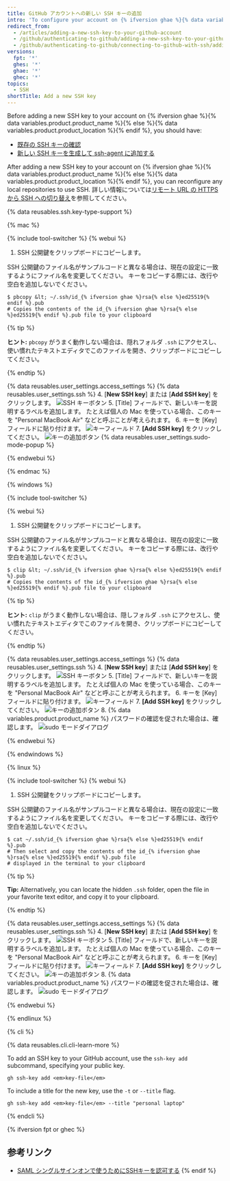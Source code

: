 ```yaml
---
title: GitHub アカウントへの新しい SSH キーの追加
intro: 'To configure your account on {% ifversion ghae %}{% data variables.product.product_name %}{% else %}{% data variables.product.product_location %}{% endif %} to use your new (or existing) SSH key, you''ll also need to add the key to your account.'
redirect_from:
  - /articles/adding-a-new-ssh-key-to-your-github-account
  - /github/authenticating-to-github/adding-a-new-ssh-key-to-your-github-account
  - /github/authenticating-to-github/connecting-to-github-with-ssh/adding-a-new-ssh-key-to-your-github-account
versions:
  fpt: '*'
  ghes: '*'
  ghae: '*'
  ghec: '*'
topics:
  - SSH
shortTitle: Add a new SSH key
---
```


Before adding a new SSH key to your account on {% ifversion ghae %}{% data variables.product.product_name %}{% else %}{% data variables.product.product_location %}{% endif %}, you should have:
* [既存の SSH キーの確認](/articles/checking-for-existing-ssh-keys)
* [新しい SSH キーを生成して ssh-agent に追加する](/articles/generating-a-new-ssh-key-and-adding-it-to-the-ssh-agent)

After adding a new SSH key to your account on {% ifversion ghae %}{% data variables.product.product_name %}{% else %}{% data variables.product.product_location %}{% endif %}, you can reconfigure any local repositories to use SSH. 詳しい情報については[リモート URL の HTTPS から SSH への切り替え](/github/getting-started-with-github/managing-remote-repositories/#switching-remote-urls-from-https-to-ssh)を参照してください。

{% data reusables.ssh.key-type-support %}

{% mac %}

{% include tool-switcher %}
{% webui %}

1. SSH 公開鍵をクリップボードにコピーします。

  SSH 公開鍵のファイル名がサンプルコードと異なる場合は、現在の設定に一致するようにファイル名を変更してください。 キーをコピーする際には、改行や空白を追加しないでください。

  ```shell
  $ pbcopy &lt; ~/.ssh/id_{% ifversion ghae %}rsa{% else %}ed25519{% endif %}.pub
  # Copies the contents of the id_{% ifversion ghae %}rsa{% else %}ed25519{% endif %}.pub file to your clipboard
  ```

  {% tip %}

  **ヒント:** `pbcopy` がうまく動作しない場合は、隠れフォルダ `.ssh` にアクセスし、使い慣れたテキストエディタでこのファイルを開き、クリップボードにコピーしてください。

  {% endtip %}

{% data reusables.user_settings.access_settings %}
{% data reusables.user_settings.ssh %}
4. [**New SSH key**] または [**Add SSH key**] をクリックします。 ![SSH キーボタン](/assets/images/help/settings/ssh-add-ssh-key.png)
5. [Title] フィールドで、新しいキーを説明するラベルを追加します。 たとえば個人の Mac を使っている場合、このキーを "Personal MacBook Air" などと呼ぶことが考えられます。
6. キーを [Key] フィールドに貼り付けます。 ![キーフィールド](/assets/images/help/settings/ssh-key-paste.png)
7. **[Add SSH key]** をクリックしてください。 ![キーの追加ボタン](/assets/images/help/settings/ssh-add-key.png)
{% data reusables.user_settings.sudo-mode-popup %}

{% endwebui %}

{% endmac %}

{% windows %}

{% include tool-switcher %}

{% webui %}

1. SSH 公開鍵をクリップボードにコピーします。

  SSH 公開鍵のファイル名がサンプルコードと異なる場合は、現在の設定に一致するようにファイル名を変更してください。 キーをコピーする際には、改行や空白を追加しないでください。

  ```shell
  $ clip &lt; ~/.ssh/id_{% ifversion ghae %}rsa{% else %}ed25519{% endif %}.pub
  # Copies the contents of the id_{% ifversion ghae %}rsa{% else %}ed25519{% endif %}.pub file to your clipboard
  ```

  {% tip %}

  **ヒント:** `clip` がうまく動作しない場合は、隠しフォルダ `.ssh` にアクセスし、使い慣れたテキストエディタでこのファイルを開き、クリップボードにコピーしてください。

  {% endtip %}

{% data reusables.user_settings.access_settings %}
{% data reusables.user_settings.ssh %}
4. [**New SSH key**] または [**Add SSH key**] をクリックします。 ![SSH キーボタン](/assets/images/help/settings/ssh-add-ssh-key.png)
5. [Title] フィールドで、新しいキーを説明するラベルを追加します。 たとえば個人の Mac を使っている場合、このキーを "Personal MacBook Air" などと呼ぶことが考えられます。
6. キーを [Key] フィールドに貼り付けます。 ![キーフィールド](/assets/images/help/settings/ssh-key-paste.png)
7. **[Add SSH key]** をクリックしてください。 ![キーの追加ボタン](/assets/images/help/settings/ssh-add-key.png)
8. {% data variables.product.product_name %} パスワードの確認を促された場合は、確認します。 ![sudo モードダイアログ](/assets/images/help/settings/sudo_mode_popup.png)

{% endwebui %}

{% endwindows %}

{% linux %}

{% include tool-switcher %}
{% webui %}

1. SSH 公開鍵をクリップボードにコピーします。

  SSH 公開鍵のファイル名がサンプルコードと異なる場合は、現在の設定に一致するようにファイル名を変更してください。 キーをコピーする際には、改行や空白を追加しないでください。

  ```shell
  $ cat ~/.ssh/id_{% ifversion ghae %}rsa{% else %}ed25519{% endif %}.pub
  # Then select and copy the contents of the id_{% ifversion ghae %}rsa{% else %}ed25519{% endif %}.pub file
  # displayed in the terminal to your clipboard
  ```

  {% tip %}

  **Tip:** Alternatively, you can locate the hidden `.ssh` folder, open the file in your favorite text editor, and copy it to your clipboard.

  {% endtip %}

{% data reusables.user_settings.access_settings %}
{% data reusables.user_settings.ssh %}
4. [**New SSH key**] または [**Add SSH key**] をクリックします。 ![SSH キーボタン](/assets/images/help/settings/ssh-add-ssh-key.png)
5. [Title] フィールドで、新しいキーを説明するラベルを追加します。 たとえば個人の Mac を使っている場合、このキーを "Personal MacBook Air" などと呼ぶことが考えられます。
6. キーを [Key] フィールドに貼り付けます。 ![キーフィールド](/assets/images/help/settings/ssh-key-paste.png)
7. **[Add SSH key]** をクリックしてください。 ![キーの追加ボタン](/assets/images/help/settings/ssh-add-key.png)
8. {% data variables.product.product_name %} パスワードの確認を促された場合は、確認します。 ![sudo モードダイアログ](/assets/images/help/settings/sudo_mode_popup.png)

{% endwebui %}

{% endlinux %}

{% cli %}

{% data reusables.cli.cli-learn-more %}

To add an SSH key to your GitHub account, use the `ssh-key add` subcommand, specifying your public key.

```shell
gh ssh-key add <em>key-file</em>
```

To include a title for the new key, use the `-t` or `--title` flag.

```shell
gh ssh-key add <em>key-file</em> --title "personal laptop"
```

{% endcli %}

{% ifversion fpt or ghec %}
## 参考リンク

- [SAML シングルサインオンで使うためにSSHキーを認可する](/articles/authorizing-an-ssh-key-for-use-with-saml-single-sign-on)
{% endif %}

